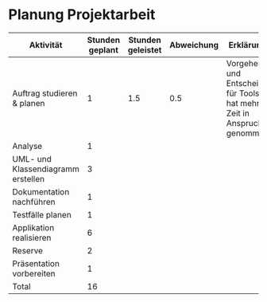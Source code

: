 # Planung Projektarbeit

| Aktivität                          | Stunden geplant | Stunden geleistet | Abweichung | Erklärung                                                           |
| ---------------------------------- | --------------- | ----------------- | ---------- | ------------------------------------------------------------------- |
| Auftrag studieren & planen         | 1               | 1.5               | 0.5        | Vorgehen und Entscheid für Tools hat mehr Zeit in Anspruch genommen |
| Analyse                            | 1               |                   |            |                                                                     |
| UML- und Klassendiagramm erstellen | 3               |                   |            |                                                                     |
| Dokumentation nachführen           | 1               |                   |            |                                                                     |
| Testfälle planen                   | 1               |                   |            |                                                                     |
| Applikation realisieren            | 6               |                   |            |                                                                     |
| Reserve                            | 2               |                   |            |                                                                     |
| Präsentation vorbereiten           | 1               |                   |            |                                                                     |
| Total                              | 16              |                   |            |                                                                     |

